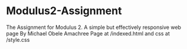 # Modulus2-Assignment
 The Assignment for Modulus 2. A simple but effectively responsive web page
By Michael Obele Amachree
Page at /indexed.html and css at /style.css
